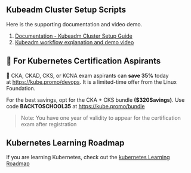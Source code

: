 ## Kubeadm Cluster Setup Scripts

Here is the supporting documentation and video demo.

1. [Documentation - Kubeadm Cluster Setup Guide](https://devopscube.com/setup-kubernetes-cluster-kubeadm/)
2. [Kubeadm workflow explanation and demo video](https://youtu.be/xX52dc3u2HU)

## 🚀 For Kubernetes Certification Aspirants

🚀  CKA, CKAD, CKS, or KCNA exam aspirants can **save 35%** today at https://kube.promo/devops. It is a limited-time offer from the Linux Foundation.

For the best savings, opt for the CKA + CKS bundle **($320Savings)**. Use code **BACKTOSCHOOL35** at https://kube.promo/bundle

>Note: You have one year of validity to appear for the certification exam after registration


## Kubernetes Learning Roadmap

If you are learning Kubernetes, check out the [kubernetes Learning Roadmap](https://github.com/techiescamp/kubernetes-learning-path)

